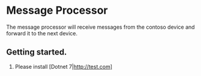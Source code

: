 # Message Processor
The message processor will receive messages from the contoso device and forward it to the next device.

## Getting started.
1. Please install [Dotnet 7|http://test.com]
